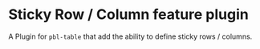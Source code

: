 # Sticky Row / Column feature plugin

A Plugin for `pbl-table` that add the ability to define sticky rows / columns.
